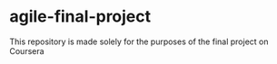 # agile-final-project
This repository is made solely for the purposes of the final project on Coursera
